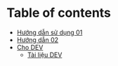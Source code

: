 # Table of contents

* [Hướng dẫn sử dụng 01](67a5bb4179b603931fa02203/67a5bb9679b603931fa02229/67a5bb9679b603931fa02229.md)
* [Hướng dẫn 02](67a5bb4179b603931fa02203/67a5bc6c9438ed94b4045022/67a5bc6c9438ed94b4045022.md)
* [Cho DEV](67a5bb4179b603931fa02203/67a5d4b148ae72f0b7a42860/README.md)
  * [Tài liệu DEV](67a5bb4179b603931fa02203/67a5d4b148ae72f0b7a42860/67a5d4b848ae72f0b7a42874/67a5d4b848ae72f0b7a42874.md)
